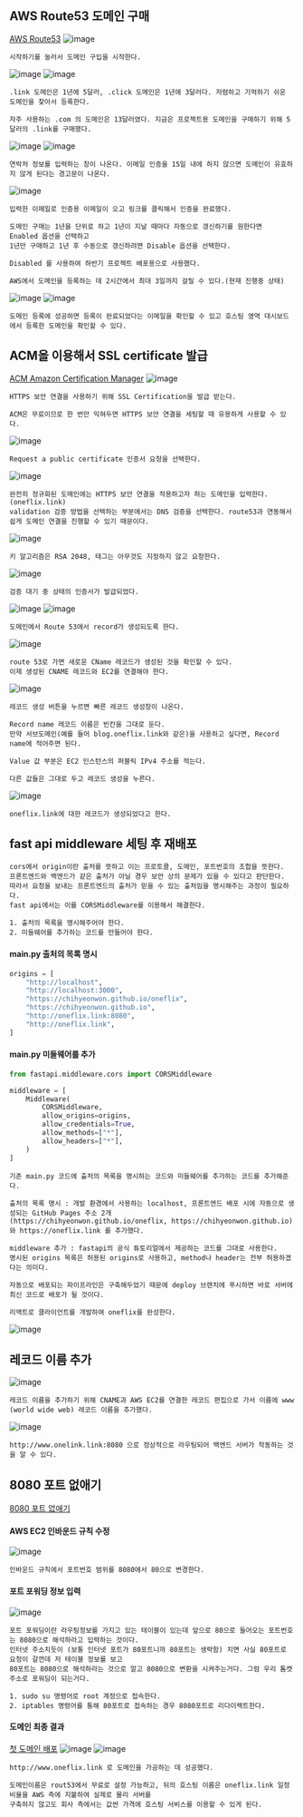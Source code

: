 ## AWS Route53 도메인 구매
[AWS Route53](https://console.aws.amazon.com/route53/v2/home)
![image](https://github.com/chihyeonwon/Domain_HTTPS_Security/assets/58906858/38adde3c-14c8-4f5f-a441-af6a7780f655)
```
시작하기를 눌러서 도메인 구입을 시작한다.
```
![image](https://github.com/chihyeonwon/Domain_HTTPS_Security/assets/58906858/599790ab-7b20-4b59-9518-e8c4061cf7d0)
![image](https://github.com/chihyeonwon/Domain_HTTPS_Security/assets/58906858/e58d0589-2174-4b87-8edb-742922eff710)
```
.link 도메인은 1년에 5달러, .click 도메인은 1년에 3달러다. 저렴하고 기억하기 쉬운 도메인을 찾아서 등록한다.

자주 사용하는 .com 의 도메인은 13달러였다. 지금은 프로젝트용 도메인을 구매하기 위해 5달러의 .link를 구매했다.
```
![image](https://github.com/chihyeonwon/Domain_HTTPS_Security/assets/58906858/11dc3ec1-663e-4d7f-8345-6645ed204011)
![image](https://github.com/chihyeonwon/Domain_HTTPS_Security/assets/58906858/0d99c994-3634-4bec-9156-0c252cd9b879)
```
연락처 정보를 입력하는 창이 나온다. 이메일 인증을 15일 내에 하지 않으면 도메인이 유효하지 않게 된다는 경고문이 나온다.
```
![image](https://github.com/chihyeonwon/Domain_HTTPS_Security/assets/58906858/ba220fb2-eb60-4b6c-9a81-a501a204e242)
```
입력한 이메일로 인증용 이메일이 오고 링크를 클릭해서 인증을 완료했다.

도메인 구매는 1년을 단위로 하고 1년이 지날 때마다 자동으로 갱신하기를 원한다면 Enabled 옵션을 선택하고
1년만 구매하고 1년 후 수동으로 갱신하려면 Disable 옵션을 선택한다.

Disabled 를 사용하여 하반기 프로젝트 배포용으로 사용했다.

AWS에서 도메인을 등록하는 데 2시간에서 최대 3일까지 걸릴 수 있다.(현재 진행중 상태)
```
![image](https://github.com/chihyeonwon/Domain_HTTPS_Security/assets/58906858/03f7a69d-0536-4967-9190-51087a1d30d8)
![image](https://github.com/chihyeonwon/Domain_HTTPS_Security/assets/58906858/5019c5c0-d283-43b9-b69f-178fed46334f)
```
도메인 등록에 성공하면 등록이 완료되었다는 이메일을 확인할 수 있고 호스팅 영역 대시보드에서 등록한 도메인을 확인할 수 있다. 
```
## ACM을 이용해서 SSL certificate 발급
[ACM Amazon Certification Manager](https://console.aws.amazon.com/acm/home)
![image](https://github.com/chihyeonwon/Domain_HTTPS_Security/assets/58906858/fda71277-ded8-4eb5-ae68-cc1554891dd8)
```
HTTPS 보안 연결을 사용하기 위해 SSL Certification을 발급 받는다.

ACM은 무료이므로 한 번만 익혀두면 HTTPS 보안 연결을 세팅할 때 유용하게 사용할 수 있다.
```
![image](https://github.com/chihyeonwon/Domain_HTTPS_Security/assets/58906858/35d9b7e4-ac13-4fed-a538-08b3c1d19be8)
```
Request a public certificate 인증서 요청을 선택한다.
```
![image](https://github.com/chihyeonwon/Domain_HTTPS_Security/assets/58906858/bdf5955e-0dae-4f55-9906-cbac69446807)
```
완전히 정규화된 도메인에는 HTTPS 보안 연결을 적용하고자 하는 도메인을 입력한다.(oneflix.link)
validation 검증 방법을 선택하는 부분에서는 DNS 검증을 선택한다. route53과 연동해서 쉽게 도메인 연결을 진행할 수 있기 때문이다.
```
![image](https://github.com/chihyeonwon/Domain_HTTPS_Security/assets/58906858/47592c15-d64d-46c2-803e-de0c0c2819fa)
```
키 알고리즘은 RSA 2048, 태그는 아무것도 지정하지 않고 요청한다.
```
![image](https://github.com/chihyeonwon/Domain_HTTPS_Security/assets/58906858/d37cf473-1a62-4de2-a6b0-a79855bd7c7b)
```
검증 대기 중 상태의 인증서가 발급되었다. 
```
![image](https://github.com/chihyeonwon/Domain_HTTPS_Security/assets/58906858/6befdf6a-599b-4c1b-ba69-6ebc87b75869)
![image](https://github.com/chihyeonwon/Domain_HTTPS_Security/assets/58906858/28af7a9f-d226-41e7-9297-a3f194e25b19)
```
도메인에서 Route 53에서 record가 생성되도록 한다.
```
![image](https://github.com/chihyeonwon/Domain_HTTPS_Security/assets/58906858/40a94feb-b8af-4e06-94fe-687401de67fa)
```
route 53로 가면 새로운 CName 레코드가 생성된 것을 확인할 수 있다.
이제 생성된 CNAME 레코드와 EC2를 연결해야 한다.
```
![image](https://github.com/chihyeonwon/Domain_HTTPS_Security/assets/58906858/b033f33f-51aa-4f3b-bd4c-79156bfd0697)
```
레코드 생성 버튼을 누르면 빠른 레코드 생성창이 나온다.

Record name 레코드 이름은 빈칸을 그대로 둔다.
만약 서브도메인(예를 들어 blog.oneflix.link와 같은)을 사용하고 싶다면, Record name에 적어주면 된다.

Value 값 부분은 EC2 인스턴스의 퍼블릭 IPv4 주소를 적는다.

다른 값들은 그대로 두고 레코드 생성을 누른다.
```
![image](https://github.com/chihyeonwon/Domain_HTTPS_Security/assets/58906858/277478d5-2dcb-4baa-9ada-9c31e2cff7b5)
```
oneflix.link에 대한 레코드가 생성되었다고 한다.
```
## fast api middleware 세팅 후 재배포
```
cors에서 origin이란 출처를 뜻하고 이는 프로토콜, 도메인, 포트번호의 조합을 뜻한다.
프론트엔드와 백엔드가 같은 출처가 아닐 경우 보안 상의 문제가 있을 수 있다고 판단한다.
따라서 요청을 보내는 프론트엔드의 출처가 믿을 수 있는 출처임을 명시해주는 과정이 필요하다.
fast api에서는 이를 CORSMiddleware를 이용해서 해결한다.

1. 출처의 목록을 명시해주어야 한다.
2. 미들웨어를 추가하는 코드를 만들어야 한다.
```

#### main.py 출처의 목록 명시 
```python
origins = [
    "http://localhost",
    "http://localhost:3000",
    "https://chihyeonwon.github.io/oneflix",
    "https://chihyeonwon.github.io",
    "http://oneflix.link:8080",
    "http://oneflix.link",
]
```
#### main.py 미들웨어를 추가
```python
from fastapi.middleware.cors import CORSMiddleware

middleware = [
    Middleware(
        CORSMiddleware,
        allow_origins=origins,
        allow_credentials=True,
        allow_methods=["*"],
        allow_headers=["*"],
    )
]
```
```
기존 main.py 코드에 출처의 목록을 명시하는 코드와 미들웨어를 추가하는 코드를 추가해준다.

출처의 목록 명시 : 개발 환경에서 사용하는 localhost, 프론트엔드 배포 시에 자동으로 생성되는 GitHub Pages 주소 2개
(https://chihyeonwon.github.io/oneflix, https://chihyeonwon.github.io)와 https://oneflix.link 를 추가했다.

middleware 추가 : fastapi의 공식 튜토리얼에서 제공하는 코드를 그대로 사용한다.
명시된 origins 목록은 허용된 origins로 사용하고, method나 header는 전부 허용하겠다는 의미다. 

자동으로 배포되는 파이프라인은 구축해두었기 때문에 deploy 브랜치에 푸시하면 바로 서버에 최신 코드로 배포가 될 것이다.

리액트로 클라이언트를 개발하여 oneflix를 완성한다.
```
![image](https://github.com/chihyeonwon/Domain_HTTPS_Security/assets/58906858/b49ab3a6-412f-4b54-9223-81ab24e3d459)

## 레코드 이름 추가
![image](https://github.com/chihyeonwon/Domain_HTTPS_Security/assets/58906858/8d0fa5c2-5068-4609-bf2c-d2e539b3b907)
```
레코드 이름을 추가하기 위해 CNAME과 AWS EC2를 연결한 레코드 편집으로 가서 이름에 www (world wide web) 레코드 이름을 추가했다.
```
![image](https://github.com/chihyeonwon/Domain_HTTPS_Security/assets/58906858/820e1a44-d797-401a-a218-d28d2ee6b8f1)
```
http://www.onelink.link:8080 으로 정상적으로 라우팅되어 백엔드 서버가 작동하는 것을 알 수 있다.
```
## 8080 포트 없애기
[8080 포트 없애기](https://extsdd.tistory.com/126)
#### AWS EC2 인바운드 규칙 수정 
![image](https://github.com/chihyeonwon/Domain_HTTPS_Security/assets/58906858/937d7e8e-66cd-49a4-95a2-cec45cade34b)
```
인바운드 규칙에서 포트번호 범위를 8080에서 80으로 변경한다. 
```
#### 포트 포워딩 정보 입력
![image](https://github.com/chihyeonwon/Domain_HTTPS_Security/assets/58906858/c0e68da7-4ca0-4260-a0c6-9d432b8f1b37)
```
포트 포워딩이란 라우팅정보를 가지고 있는 테이블이 있는데 앞으로 80으로 들어오는 포트번호는 8080으로 해석하라고 입력하는 것이다.
인터넷 주소치듯이 (보통 인터넷 포트가 80포트니까 80포트는 생략함) 치면 사실 80포트로 요청이 갈껀데 저 테이블 정보를 보고
80포트는 8080으로 해석하라는 것으로 알고 8080으로 변환을 시켜주는거다. 그럼 우리 톰캣주소로 포워딩이 되는거다.

1. sudo su 명령어로 root 계정으로 접속한다.
2. iptables 명령어를 통해 80포트로 접속하는 경우 8080포트로 리다이렉트한다.
```
#### 도메인 최종 결과 
[첫 도메인 배포](http://www.oneflix.link/)
![image](https://github.com/chihyeonwon/Domain_HTTPS_Security/assets/58906858/d881b94b-42da-470e-a7c5-b35a6c681540)
![image](https://github.com/chihyeonwon/Domain_HTTPS_Security/assets/58906858/652f60d2-af01-4404-ad75-70532e0592f3)
```
http://www.oneflix.link 로 도메인을 가공하는 데 성공했다.

도메인이름은 rout53에서 무료로 설정 가능하고, 뒤의 호스팅 이름은 oneflix.link 일정 비율을 AWS 측에 지불하여 실제로 물리 서버를
구축하지 않고도 회사 측에서는 값싼 가격에 호스팅 서비스를 이용할 수 있게 된다.
```













